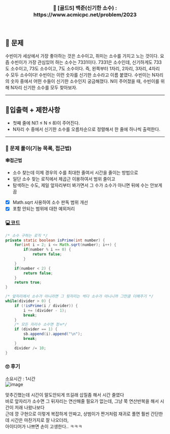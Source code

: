 <h3 align="center"> 
    📢  [골드5] 백준(신기한 소수) : https://www.acmicpc.net/problem/2023
</h3>

<br>

## 🚀 문제

수빈이가 세상에서 가장 좋아하는 것은 소수이고, 취미는 소수를 가지고 노는 것이다. 요즘 수빈이가 가장 관심있어 하는 소수는 7331이다.
7331은 소수인데, 신기하게도 733도 소수이고, 73도 소수이고, 7도 소수이다. 즉, 왼쪽부터 1자리, 2자리, 3자리, 4자리 수 모두 소수이다! 수빈이는 이런 숫자를 신기한 소수라고 이름 붙였다.
수빈이는 N자리의 숫자 중에서 어떤 수들이 신기한 소수인지 궁금해졌다. N이 주어졌을 때, 수빈이를 위해 N자리 신기한 소수를 모두 찾아보자.

---

## 🚦입출력 + 제한사항

- 첫째 줄에 N(1 ≤ N ≤ 8)이 주어진다.
- N자리 수 중에서 신기한 소수를 오름차순으로 정렬해서 한 줄에 하나씩 출력한다.

---

### 📜 문제 풀이(기능 목록, 접근법)
**🕸접근법**
- 소수 찾는데 이제 경우의 수를 최대한 줄여서 시간을 줄이는 방법으로
- 일단 소수 찾는 로직에서 제곱근 이용하여서 범위 줄이고
- 탐색하는 수도, 제일 앞자리부터 봐가면서 그 수가 소수가 아니면 뒤에 수는 안보게끔

- [x] Math.sqrt 사용하여 소수 판독 범위 개선
- [x] 포함 안되는 범위에 대한 예외처리

### 💻코드

```java
/* 소수 구하는 로직 */
private static boolean isPrime(int number) {
	for(int i = 2; i <= Math.sqrt(number); i++) {
		if(number % i == 0) {
			return false;
		}
	}
	if(number < 2) {
		return false;
	}
	return true;
}

/* 앞자리에서 소수가 아니라면 그 뒷자리는 싹다 소수가 아니니까 그만큼 더해주기 */
while(divider > 0) {
	if (!isPrime(i / divider)) {
		i += (divider - 1);
		break;
	}
	/* 모든 자리수 소수면 정ㅂ*/
	if (divider == 1) {
		sb.append(i).append("\n");
		break;
	}
	divider /= 10;	
}

```

### 🙄 후기
소요시간 : 1시간 <br>
![image](https://github.com/SunYerim/ssafyAlgorithmStudy/assets/78029066/cb047632-31b6-4115-b929-b45e36569b38)

맞추긴했는데 시간이 말도안되게 뜨길래 삽질좀 해서 시간 줄였다 <br>
바로 앞자리가 소수면 그 뒤자리는 연산해줄 필요가 없는데, 그냥 쭉 연산반복을 해서 시간이 저래 나왔나보다 <br>
근데 깡 구현으로 이렇게 복잡하게 안짜고, 상범이가 짠거처럼 재귀로 풀면 훨씬 간단한데 시간은 마찬가지로 잘 나오더라, <br>
아이디어가 나쁘면 손이 고생한다.. ㅋㅋㅋ
